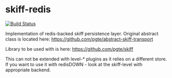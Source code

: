 # skiff-redis

[![Build Status](https://travis-ci.org/AVVS/skiff-redis.svg?branch=master)](https://travis-ci.org/AVVS/skiff-redis)

Implementation of redis-backed skiff persistence layer.
Original abstract class is located here: https://github.com/pgte/abstract-skiff-transport

Library to be used with is here: https://github.com/pgte/skiff

This can not be extended with level-* plugins as it relies on a different store.
If you want to use it with redisDOWN - look at the skiff-level with appropriate backend.
